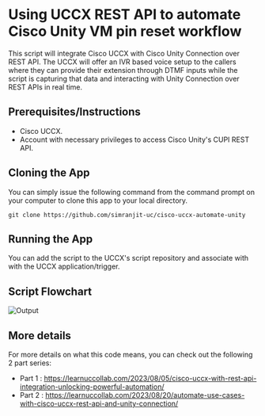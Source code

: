 # Using UCCX REST API to automate Cisco Unity VM pin reset workflow
This script will integrate Cisco UCCX with Cisco Unity Connection over REST API. The UCCX will offer an IVR based voice setup to the callers where they can provide their extension through DTMF inputs while the script is capturing that data and interacting with Unity Connection over REST APIs in real time. 

## Prerequisites/Instructions
- Cisco UCCX.
- Account with necessary privileges to access Cisco Unity's CUPI REST API.

## Cloning the App
You can simply issue the following command from the command prompt on your computer to clone this app to your local directory.
```
git clone https://github.com/simranjit-uc/cisco-uccx-automate-unity
```
## Running the App
You can add the script to the UCCX's script repository and associate with with the UCCX application/trigger.

## Script Flowchart
![Output](https://learnuccollab.com/wp-content/uploads/2023/08/CCX-Flow-1.jpg)

## More details
For more details on what this code means, you can check out the following 2 part series:
- Part 1 : https://learnuccollab.com/2023/08/05/cisco-uccx-with-rest-api-integration-unlocking-powerful-automation/
- Part 2 : https://learnuccollab.com/2023/08/20/automate-use-cases-with-cisco-uccx-rest-api-and-unity-connection/
